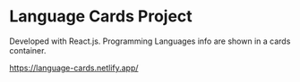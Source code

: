   # Language Cards Project
  
  Developed with React.js. Programming Languages info are shown in a cards container. 
  
  https://language-cards.netlify.app/
